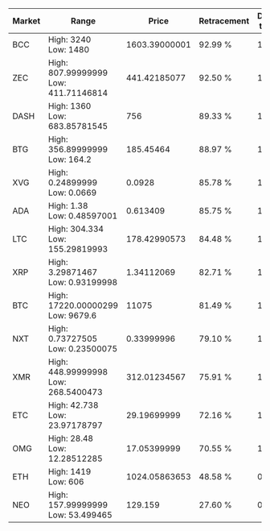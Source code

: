 | Market | Range | Price| Retracement | Doubles to 50% |
| --- | --- | --- | --- | --- |
| BCC | High: 3240<br />Low: 1480 | 1603.39000001 | 92.99 % | 1.47 |
| ZEC | High: 807.99999999<br />Low: 411.71146814 | 441.42185077 | 92.50 % | 1.38 |
| DASH | High: 1360<br />Low: 683.85781545 | 756 | 89.33 % | 1.35 |
| BTG | High: 356.89999999<br />Low: 164.2 | 185.45464 | 88.97 % | 1.40 |
| XVG | High: 0.24899999<br />Low: 0.0669 | 0.0928 | 85.78 % | 1.70 |
| ADA | High: 1.38<br />Low: 0.48597001 | 0.613409 | 85.75 % | 1.52 |
| LTC | High: 304.334<br />Low: 155.29819993 | 178.42990573 | 84.48 % | 1.29 |
| XRP | High: 3.29871467<br />Low: 0.93199998 | 1.34112069 | 82.71 % | 1.58 |
| BTC | High: 17220.00000299<br />Low: 9679.6 | 11075 | 81.49 % | 1.21 |
| NXT | High: 0.73727505<br />Low: 0.23500075 | 0.33999996 | 79.10 % | 1.43 |
| XMR | High: 448.99999998<br />Low: 268.5400473 | 312.01234567 | 75.91 % | 1.15 |
| ETC | High: 42.738<br />Low: 23.97178797 | 29.19699999 | 72.16 % | 1.14 |
| OMG | High: 28.48<br />Low: 12.28512285 | 17.05399999 | 70.55 % | 1.20 |
| ETH | High: 1419<br />Low: 606 | 1024.05863653 | 48.58 % | 0.00 |
| NEO | High: 157.99999999<br />Low: 53.499465 | 129.159 | 27.60 % | 0.00 |
